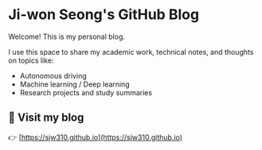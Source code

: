 # Ji-won Seong's GitHub Blog

Welcome! This is my personal blog.

I use this space to share my academic work, technical notes,
and thoughts on topics like:

- Autonomous driving
- Machine learning / Deep learning
- Research projects and study summaries

## 🔗 Visit my blog  
👉 [https://sjw310.github.io](https://sjw310.github.io)
